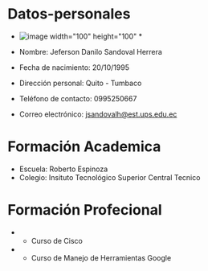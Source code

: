 # Datos-personales 
* ![image width="100" height="100"](https://user-images.githubusercontent.com/85967880/126917417-e4c35481-eb55-4362-8fd3-3abbf896095c.png) *


* Nombre: Jeferson Danilo Sandoval Herrera
* Fecha de nacimiento: 20/10/1995
* Dirección personal: Quito - Tumbaco
* Teléfono de contacto: 0995250667
* Correo electrónico: jsandovalh@est.ups.edu.ec

# Formación Academica
* Escuela: Roberto Espinoza
* Colegio: Insituto Tecnológico Superior Central Tecnico

# Formación Profecional
 * - Curso de Cisco
 * - Curso de Manejo de Herramientas Google

